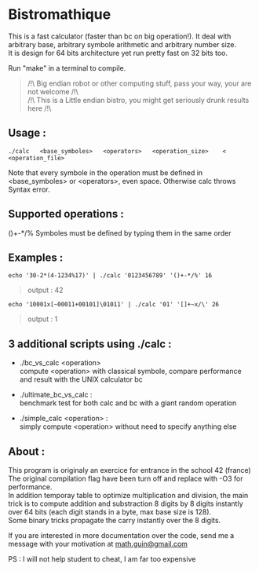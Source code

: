 # Bistromathique

This is a fast calculator (faster than bc on big operation!). It deal with arbitrary base, arbitrary symbole arithmetic and arbitrary number size.    
It is design for 64 bits architecture yet run pretty fast on 32 bits too.   

Run "make" in a terminal to compile.    
>/!\ Big endian robot or other computing stuff, pass your way, your are not welcome /!\    
>/!\   This is a Little endian bistro, you might get seriously drunk results here   /!\    


## Usage :
	./calc   <base_symboles>   <operators>   <operation_size>    <    <operation_file>     
Note that every symbole in the operation must be defined in \<base_symboles\> or \<operators\>, even space. Otherwise calc throws Syntax error.

## Supported operations :
()+-*/% Symboles must be defined by typing them in the same order


## Examples :
	echo '30-2*(4-1234%17)' | ./calc '0123456789' '()+-*/%' 16    
> output : 42

	echo '10001x[~00011+00101]\01011' | ./calc '01' '[]+~x/\' 26    
> output : 1

## 3 additional scripts using ./calc :

*	./bc_vs_calc   \<operation\>     
compute \<operation\> with classical symbole,
compare performance and result with the UNIX calculator bc

*	./ultimate_bc_vs_calc :    
benchmark test for both calc and bc with a giant random operation

*	./simple_calc    \<operation\> :    
simply compute \<operation\> without need to specify anything else


## About :

This program is originaly an exercice for entrance in the school 42 (france)   
The original compilation flag have been turn off and replace with -O3 for performance.    
In addition temporay table to optimize multiplication and division, the main trick is to compute addition and substraction 8 digits by 8 digits instantly over 64 bits (each digit stands in a byte, max base size is 128).    
Some binary tricks propagate the carry instantly over the 8 digits.

If you are interested in more documentation over the code, send me a message with your motivation at math.guin@gmail.com    

PS : I will not help student to cheat, I am far too expensive
